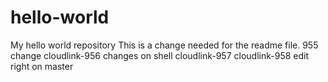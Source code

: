 # hello-world
My hello world repository
This is a change needed for the readme file.
955 change
cloudlink-956
changes on shell
cloudlink-957
cloudlink-958
edit right on master
